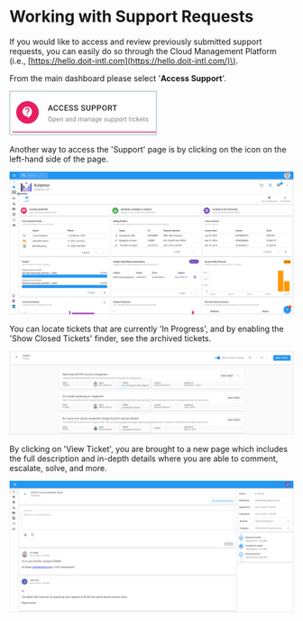# Working with Support Requests

If you would like to access and review previously submitted support requests, you can easily do so through the Cloud Management Platform \(i.e., [https://hello.doit-intl.com](https://hello.doit-intl.com/)\). 

From the main dashboard please select '**Access Support**'.

![](../.gitbook/assets/new-access-support%20%281%29.png)

Another way to access the 'Support' page is by clicking on the icon on the left-hand side of the page.

![](../.gitbook/assets/support-tab%20%281%29.png)

You can locate tickets that are currently 'In Progress', and by enabling the 'Show Closed Tickets' finder, see the archived tickets. 

![](../.gitbook/assets/existing-tickets%20%281%29.png)

By clicking on 'View Ticket', you are brought to a new page which includes the full description and in-depth details where you are able to comment, escalate, solve, and more. 

![](../.gitbook/assets/view-ticket.png)

